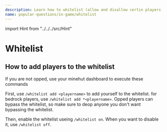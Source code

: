 ```yaml
---
description: Learn how to whitelist (allow and disallow certin players) on your server.
name: popular-questions/in-game/whitelist
---
```


import Hint from "../../../src/Hint"

# Whitelist

## How to add players to the whitelist

<Hint style="warning">
If you are not opped, use your minehut dashboard to execute these commands
</Hint>

First, use `/whitelist add <playername>` to add yourself to the whitelist. for bedrock players, use `/whitelist add *<playername>`. Opped players can bypass the whitelist, so make sure to deop anyone you don't want bypassing the whitelist.

Then, enable the whitelist useing `/whitelist on`. When you want to disable it, use `/whitelist off`.
